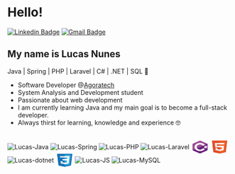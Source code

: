 
<h1>Hello!</h1>

[![Linkedin Badge](https://img.shields.io/badge/-LinkedIn-6633cc?style=flat-square&logo=Linkedin&logoColor=white&link=https://www.linkedin.com/in/lucasnunessantos/)](https://www.linkedin.com/in/lucasnunessantos/)
[![Gmail Badge](https://img.shields.io/badge/-lucasn.nunes077@hotmail.com-6633cc?style=flat-square&logo=Gmail&logoColor=white&link=mailto:lucasn.nunes077@hotmail.com)](mailto:lucasn.nunes077@hotmail.com)

## My name is Lucas Nunes
Java | Spring | PHP | Laravel | C# | .NET | SQL  🚀
- Software Developer @[Agoratech](https://www.agoracred.com.br/)
- System Analysis and Development student
- Passionate about web development
- I am currently learning Java and my main goal is to become a full-stack developer.
- Always thirst for learning, knowledge and experience 🤓

<div style="display: inline_block"><br>
  <img align="center" alt="Lucas-Java" height="30" width="40" src="https://img.shields.io/badge/Java-ED8B00?style=for-the-badge&logo=java&logoColor=whit">
  <img align="center" alt="Lucas-Spring" height="30" width="40" src="https://cdn.jsdelivr.net/gh/devicons/devicon/icons/spring/spring-original-wordmark.svg" />
  <img align="center" alt="Lucas-PHP" height="30" width="40" src="https://cdn.jsdelivr.net/gh/devicons/devicon/icons/php/php-original.svg">
  <img align="center" alt="Lucas-Laravel" height="30" width="40" src="https://cdn.jsdelivr.net/gh/devicons/devicon/icons/laravel/laravel-plain-wordmark.svg">
  <img align="center" alt="Lucas-Csharp" height="30" width="40" src="https://raw.githubusercontent.com/devicons/devicon/master/icons/csharp/csharp-original.svg">
  <img align="center" alt="Lucas-HTML" height="30" width="40" src="https://raw.githubusercontent.com/devicons/devicon/master/icons/html5/html5-original.svg">
  <img align="center" alt="Lucas-dotnet" height="30" width="40" src="https://cdn.jsdelivr.net/gh/devicons/devicon/icons/dotnetcore/dotnetcore-original.svg" />
  <img align="center" alt="Lucas-CSS" height="30" width="40" src="https://raw.githubusercontent.com/devicons/devicon/master/icons/css3/css3-original.svg">
  <img align="center" alt="Lucas-JS" height="30" width="40" src="https://cdn.jsdelivr.net/gh/devicons/devicon/icons/javascript/javascript-original.svg">
  <img align="center" alt="Lucas-MySQL" height="30" width="40" src="https://cdn.jsdelivr.net/gh/devicons/devicon/icons/mysql/mysql-original-wordmark.svg">
  
</div>
